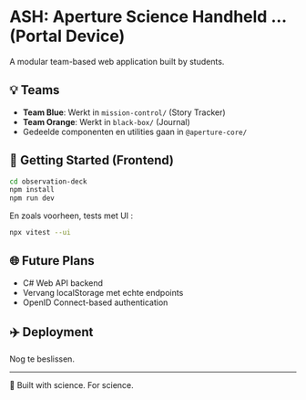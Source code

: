 # ASH: Aperture Science Handheld ... (Portal Device)

A modular team-based web application built by students.

## 💡 Teams

* **Team Blue**: Werkt in `mission-control/` (Story Tracker)
* **Team Orange**: Werkt in `black-box/` (Journal)
* Gedeelde componenten en utilities gaan in `@aperture-core/`

## 🚀 Getting Started (Frontend)

```bash
cd observation-deck
npm install
npm run dev
```
En zoals voorheen, tests met UI :

```bash
npx vitest --ui 
```
## 🌐 Future Plans

* C# Web API backend 
* Vervang localStorage met echte endpoints
* OpenID Connect-based authentication

## ✈️ Deployment

Nog te beslissen.

---

🚀 Built with science. For science.
